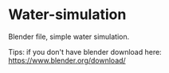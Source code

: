 # Water-simulation
Blender file, simple water simulation.

Tips: if you don't have blender download here: https://www.blender.org/download/
